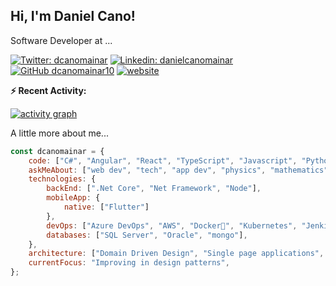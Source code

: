 <h2> Hi, I'm Daniel Cano! </h2>

Software Developer at ...

[![Twitter: dcanomainar](https://img.shields.io/twitter/follow/dcanomainar?style=social)](https://twitter.com/dcanomainar)
[![Linkedin: danielcanomainar](https://img.shields.io/badge/-danielcanomainar-blue?style=flat-square&logo=Linkedin&logoColor=white&link=https://www.linkedin.com/in/daniel-cano-mainar-b3b087ba/)](https://www.linkedin.com/in/daniel-cano-mainar-b3b087ba/)
[![GitHub dcanomainar10](https://img.shields.io/github/followers/dcanomainar10?label=follow&style=social)](https://github.com/dcanomainar10)
[![website](https://img.shields.io/badge/Website-46a2f1.svg?&style=flat-square&logo=Google-Chrome&logoColor=white&link=https://dcanomainar.me/)](https://dcanomainar.me/)

**:zap: Recent Activity:**

[![activity graph](https://activity-graph.herokuapp.com/graph?username=dcanomainar10&custom_title=Erwin%27s%20activity%20graph&theme=github-light&hide_border=true)](https://github.com/ashutosh00710/github-readme-activity-graph)

 A little more about me...  

```javascript
const dcanomainar = {
    code: ["C#", "Angular", "React", "TypeScript", "Javascript", "Python", "R", "SQL"],
    askMeAbout: ["web dev", "tech", "app dev", "physics", "mathematics"],
    technologies: {
        backEnd: [".Net Core", "Net Framework", "Node"],
        mobileApp: {
            native: ["Flutter"]
        },
        devOps: ["Azure DevOps", "AWS", "Docker🐳", "Kubernetes", "Jenkins"],
        databases: ["SQL Server", "Oracle", "mongo"],
    },
    architecture: ["Domain Driven Design", "Single page applications", "Model-View-Controller"],
    currentFocus: "Improving in design patterns",
};
```
